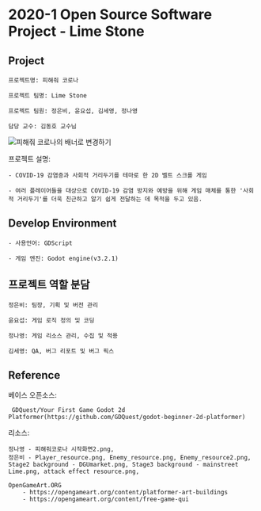 # 2020-1 Open Source Software Project - Lime Stone

## Project

    프로젝트명: 피해줘 코로나

    프로젝트 팀명: Lime Stone

    프로젝트 팀원: 정은비, 윤요섭, 김세영, 정나영

    담당 교수: 김동호 교수님


![피해줘 코로나의 배너로 변경하기](./피해줘코로나.png)

프로젝트 설명: 

    - COVID-19 감염증과 사회적 거리두기를 테마로 한 2D 벨트 스크롤 게임

    - 여러 플레이어들을 대상으로 COVID-19 감염 방지와 예방을 위해 게임 매체를 통한 '사회적 거리두기'를 더욱 친근하고 알기 쉽게 전달하는 데 목적을 두고 있음.


## Develop Environment


    - 사용언어: GDScript

    - 게임 엔진: Godot engine(v3.2.1)



## 프로젝트 역할 분담


    정은비: 팀장, 기획 및 버전 관리

    윤요섭: 게임 로직 정의 및 코딩

    정나영: 게임 리소스 관리, 수집 및 적용

    김세영: QA, 버그 리포트 및 버그 픽스



## Reference


베이스 오픈소스:

     GDQuest/Your First Game Godot 2d Platformer(https://github.com/GDQuest/godot-beginner-2d-platformer)


리소스:

    정나영 - 피해줘코로나 시작화면2.png,
    정은비 - Player_resource.png, Enemy_resource.png, Enemy_resource2.png, Stage2 background - DGUmarket.png, Stage3 background - mainstreet Lime.png, attack effect resource.png,
    
    OpenGameArt.ORG 
        - https://opengameart.org/content/platformer-art-buildings
        - https://opengameart.org/content/free-game-qui